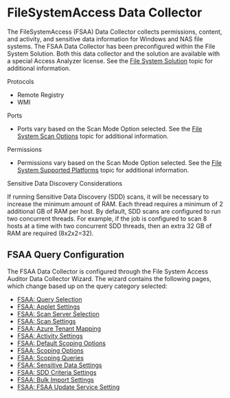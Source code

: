 # FileSystemAccess Data Collector

The FileSystemAccess (FSAA) Data Collector collects permissions, content, and activity, and
sensitive data information for Windows and NAS file systems. The FSAA Data Collector has been
preconfigured within the File System Solution. Both this data collector and the solution are
available with a special Access Analyzer license. See the
[File System Solution](/docs/accessanalyzer/12.0/solutions/filesystem/overview.md) topic for additional information.

Protocols

- Remote Registry
- WMI

Ports

- Ports vary based on the Scan Mode Option selected. See the
  [File System Scan Options](/docs/accessanalyzer/12.0/requirements/solutions/filesystem/scanoptions.md) topic for
  additional information.

Permissions

- Permissions vary based on the Scan Mode Option selected. See the
  [File System Supported Platforms](/docs/accessanalyzer/12.0/requirements/target/filesystems.md) topic for
  additional information.

Sensitive Data Discovery Considerations

If running Sensitive Data Discovery (SDD) scans, it will be necessary to increase the minimum amount
of RAM. Each thread requires a minimum of 2 additional GB of RAM per host. By default, SDD scans are
configured to run two concurrent threads. For example, if the job is configured to scan 8 hosts at a
time with two concurrent SDD threads, then an extra 32 GB of RAM are required (8x2x2=32).

## FSAA Query Configuration

The FSAA Data Collector is configured through the File System Access Auditor Data Collector Wizard.
The wizard contains the following pages, which change based up on the query category selected:

- [FSAA: Query Selection](/docs/accessanalyzer/12.0/admin/datacollector/fsaa/queryselection.md)
- [FSAA: Applet Settings](/docs/accessanalyzer/12.0/admin/datacollector/fsaa/appletsettings.md)
- [FSAA: Scan Server Selection](/docs/accessanalyzer/12.0/admin/datacollector/fsaa/scanserverselection.md)
- [FSAA: Scan Settings](/docs/accessanalyzer/12.0/admin/datacollector/fsaa/scansettings.md)
- [FSAA: Azure Tenant Mapping](/docs/accessanalyzer/12.0/admin/datacollector/fsaa/azuretenantmapping.md)
- [FSAA: Activity Settings](/docs/accessanalyzer/12.0/admin/datacollector/fsaa/activitysettings.md)
- [FSAA: Default Scoping Options](/docs/accessanalyzer/12.0/admin/datacollector/fsaa/defaultscopingoptions.md)
- [FSAA: Scoping Options](/docs/accessanalyzer/12.0/admin/datacollector/fsaa/scopingoptions.md)
- [FSAA: Scoping Queries](/docs/accessanalyzer/12.0/admin/datacollector/fsaa/scopingqueries.md)
- [FSAA: Sensitive Data Settings](/docs/accessanalyzer/12.0/admin/datacollector/fsaa/sensitivedatasettings.md)
- [FSAA: SDD Criteria Settings](/docs/accessanalyzer/12.0/admin/datacollector/fsaa/sddcriteria.md)
- [FSAA: Bulk Import Settings](/docs/accessanalyzer/12.0/admin/datacollector/fsaa/bulkimport.md)
- [FSAA: FSAA Update Service Setting](/docs/accessanalyzer/12.0/admin/datacollector/fsaa/updateservicesettings.md)
